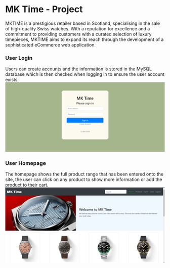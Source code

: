 # MK Time - Project

MKTIME is a prestigious retailer based in Scotland, specialising in the sale of high-quality Swiss watches. With a reputation for excellence and a commitment to providing customers with a curated selection of luxury timepieces, MKTIME aims to expand its reach through the development of a sophisticated eCommerce web application.

### User Login

Users can create accounts and the information is stored in the MySQL database which is then checked when logging in to ensure the user account exists.
![User Login Screenshot](https://github.com/LGRV-alt/CodeSpace2024/blob/main/MK-Time%20Project/Images/User-Login.png)

### User Homepage

The homepage shows the full product range that has been entered onto the site, the user can click on any product to show more information or add the product to their cart.
![User Login Screenshot](https://github.com/LGRV-alt/CodeSpace2024/blob/main/MK-Time%20Project/Images/Home-Page.png)
